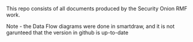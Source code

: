This repo consists of all documents produced by the Security Onion RMF work.

Note - the Data Flow diagrams were done in smartdraw, and it is not garunteed that the version in github is up-to-date 
